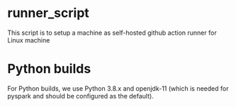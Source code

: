 # runner_script

This script is to setup a machine as self-hosted github action runner for Linux machine

# Python builds

For Python builds, we use Python 3.8.x and openjdk-11 (which is needed for pyspark and should be configured as the default).
